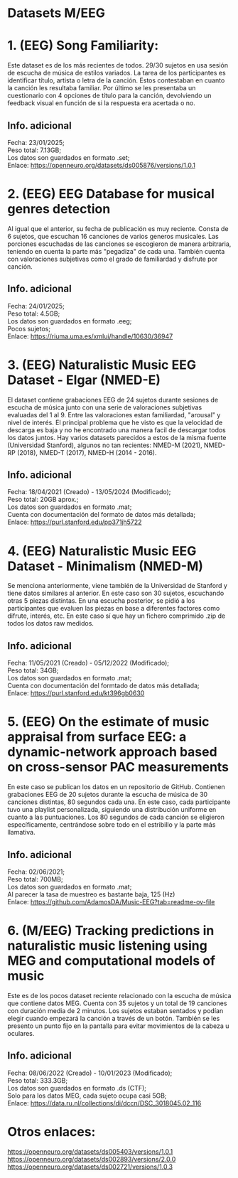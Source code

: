 # Datasets M/EEG

# 1. (EEG) Song Familiarity:

Este dataset es de los más recientes de todos. 29/30 sujetos en usa sesión de escucha de música de estilos variados. 
La tarea de los participantes es identificar título, artista o letra de la canción. Estos contestaban en cuanto
la canción les resultaba familiar. Por último se les presentaba un cuestionario con 4 opciones de título para la 
canción, devolviendo un feedback visual en función de si la respuesta era acertada o no.

## Info. adicional

Fecha: 23/01/2025;  
Peso total: 7.13GB;  
Los datos son guardados en formato .set;  
Enlace: https://openneuro.org/datasets/ds005876/versions/1.0.1  

# 2. (EEG) EEG Database for musical genres detection

Al igual que el anterior, su fecha de publicación es muy reciente. Consta de 6 sujetos, que escuchan 16 canciones de
varios generos musicales. Las porciones escuchadas de las canciones se escogieron de manera arbitraria, teniendo en
cuenta la parte más "pegadiza" de cada una. También cuenta con valoraciones subjetivas como el grado de familiardad y
disfrute por canción.

## Info. adicional

Fecha: 24/01/2025;  
Peso total: 4.5GB;  
Los datos son guardados en formato .eeg;  
Pocos sujetos;  
Enlace: https://riuma.uma.es/xmlui/handle/10630/36947

# 3. (EEG) Naturalistic Music EEG Dataset - Elgar (NMED-E)

El dataset contiene grabaciones EEG de 24 sujetos durante sesiones de escucha de música junto con una serie de valoraciones
subjetivas evaluadas del 1 al 9. Entre las valoraciones estan familiardad, "arousal" y nivel de interés. El principal problema
que he visto es que la velocidad de descarga es baja y no he encontrado una manera facil de descargar todos los datos juntos. Hay varios
datasets parecidos a estos de la misma fuente (Universidad Stanford), algunos no tan recientes: NMED-M (2021), NMED-RP (2018), 
NMED-T (2017), NMED-H (2014 - 2016).

## Info. adicional

Fecha: 18/04/2021 (Creado) - 13/05/2024 (Modificado);  
Peso total: 20GB aprox.;  
Los datos son guardados en formato .mat;  
Cuenta con documentación del formato de datos más detallada;  
Enlace: https://purl.stanford.edu/pp371jh5722  

# 4. (EEG) Naturalistic Music EEG Dataset - Minimalism (NMED-M)

Se menciona anteriormente, viene también de la Universidad de Stanford y tiene datos similares al anterior. En este caso son 30 sujetos,
escuchando otras 5 piezas distintas. En una escucha posterior, se pidió a los participantes que evaluen las piezas en base a diferentes
factores como difrute, interés, etc. En este caso sí que hay un fichero comprimido .zip de todos los datos raw medidos.

## Info. adicional

Fecha: 11/05/2021 (Creado) - 05/12/2022 (Modificado);  
Peso total: 34GB;  
Los datos son guardados en formato .mat;  
Cuenta con documentación del formtado de datos más detallada;  
Enlace: https://purl.stanford.edu/kt396gb0630  

# 5. (EEG) On the estimate of music appraisal from surface EEG: a dynamic-network approach based on cross-sensor PAC measurements

En este caso se publican los datos en un repositorio de GitHub. Contienen grabaciones EEG de 20 sujetos durante la escucha de música de 
30 canciones distintas, 80 segundos cada una. En este caso, cada participante tuvo una playlist personalizada, siguiendo una
distribución uniforme en cuanto a las puntuaciones. Los 80 segundos de cada canción se eligieron específicamente, centrándose sobre todo
en el estribillo y la parte más llamativa.  

## Info. adicional

Fecha: 02/06/2021;  
Peso total: 700MB;  
Los datos son guardados en formato .mat;  
Al parecer la tasa de muestreo es bastante baja, 125 (Hz)  
Enlace: https://github.com/AdamosDA/Music-EEG?tab=readme-ov-file

# 6. (M/EEG) Tracking predictions in naturalistic music listening using MEG and computational models of music

Este es de los pocos dataset reciente relacionado con la escucha de música que contiene datos MEG. Cuenta con 35 sujetos y un total de 19 
canciones con duración media de 2 minutos. Los sujetos estaban sentados y podían elegir cuando empezará la canción a través de un botón. 
También se les presento un punto fijo en la pantalla para evitar movimientos de la cabeza u oculares. 

## Info. adicional

Fecha: 08/06/2022 (Creado) - 10/01/2023 (Modificado);  
Peso total: 333.3GB;  
Los datos son guardados en formato .ds (CTF);  
Solo para los datos MEG, cada sujeto ocupa casi 5GB;  
Enlace: https://data.ru.nl/collections/di/dccn/DSC_3018045.02_116  


# Otros enlaces:
https://openneuro.org/datasets/ds005403/versions/1.0.1    
https://openneuro.org/datasets/ds002893/versions/2.0.0  
https://openneuro.org/datasets/ds002721/versions/1.0.3  

